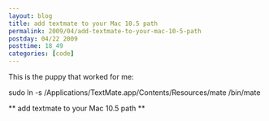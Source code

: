 ```yaml
---
layout: blog
title: add textmate to your Mac 10.5 path
permalink: 2009/04/add-textmate-to-your-mac-10-5-path
postday: 04/22 2009
posttime: 18_49
categories: [code]
---
```


<p>This is the puppy that worked for me:</p>
<p>sudo ln -s /Applications/TextMate.app/Contents/Resources/mate /bin/mate</p>
<p>** add textmate to your Mac 10.5 path **</p>

